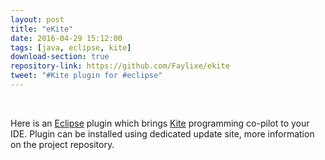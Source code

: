 ```yaml
---
layout: post
title: "eKite"
date: 2016-04-29 15:12:00
tags: [java, eclipse, kite]
download-section: true
repository-link: https://github.com/Faylixe/ekite
tweet: "#Kite plugin for #eclipse"
---
```


<br>

Here is an [Eclipse](http://eclipse.org) plugin which brings [Kite](http://kite.com) programming co-pilot to your IDE. Plugin can be installed using dedicated update site, more information on the project repository.

